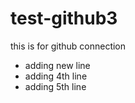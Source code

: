 # test-github3
this is for github connection
* adding new line 
* adding 4th line 
* adding 5th line
